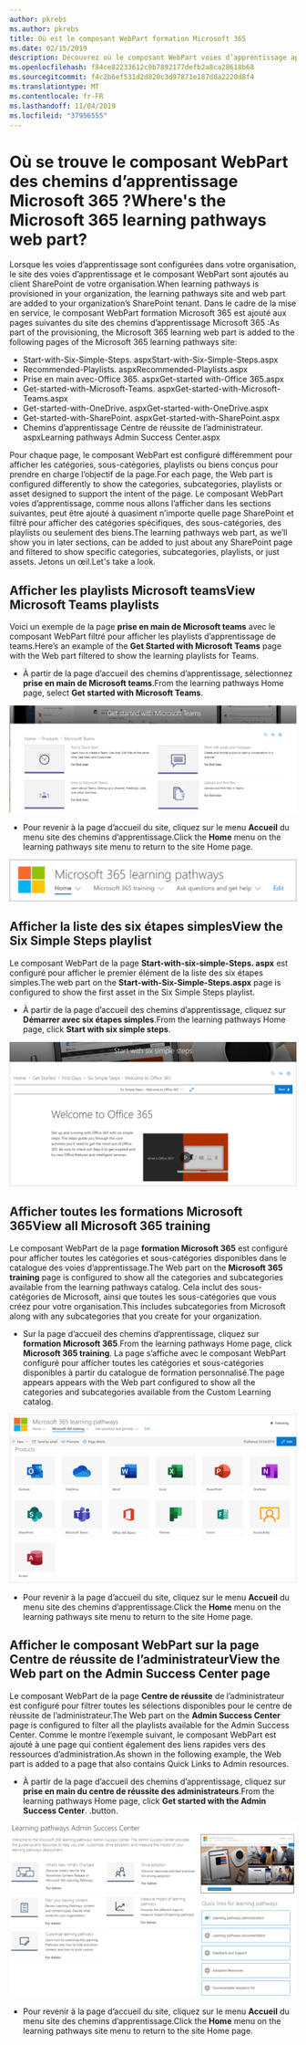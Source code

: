 ```yaml
---
author: pkrebs
ms.author: pkrebs
title: Où est le composant WebPart formation Microsoft 365
ms.date: 02/15/2019
description: Découvrez où le composant WebPart voies d’apprentissage apparaît dans le site des voies d’apprentissage.
ms.openlocfilehash: f84ce82233612c0b7892177defb2a8ca28618b68
ms.sourcegitcommit: f4c2b6ef531d2d820c3d97871e187d0a2220d8f4
ms.translationtype: MT
ms.contentlocale: fr-FR
ms.lasthandoff: 11/04/2019
ms.locfileid: "37956555"
---
```

# <a name="wheres-the-microsoft-365-learning-pathways-web-part"></a><span data-ttu-id="d0d90-103">Où se trouve le composant WebPart des chemins d’apprentissage Microsoft 365 ?</span><span class="sxs-lookup"><span data-stu-id="d0d90-103">Where's the Microsoft 365 learning pathways web part?</span></span> 

<span data-ttu-id="d0d90-104">Lorsque les voies d’apprentissage sont configurées dans votre organisation, le site des voies d’apprentissage et le composant WebPart sont ajoutés au client SharePoint de votre organisation.</span><span class="sxs-lookup"><span data-stu-id="d0d90-104">When learning pathways is provisioned in your organization, the learning pathways site and web part are added to your organization’s SharePoint tenant.</span></span> <span data-ttu-id="d0d90-105">Dans le cadre de la mise en service, le composant WebPart formation Microsoft 365 est ajouté aux pages suivantes du site des chemins d’apprentissage Microsoft 365 :</span><span class="sxs-lookup"><span data-stu-id="d0d90-105">As part of the provisioning, the Microsoft 365 learning web part is added to the following pages of the Microsoft 365 learning pathways site:</span></span>

- <span data-ttu-id="d0d90-106">Start-with-Six-Simple-Steps. aspx</span><span class="sxs-lookup"><span data-stu-id="d0d90-106">Start-with-Six-Simple-Steps.aspx</span></span> 
- <span data-ttu-id="d0d90-107">Recommended-Playlists. aspx</span><span class="sxs-lookup"><span data-stu-id="d0d90-107">Recommended-Playlists.aspx</span></span>
- <span data-ttu-id="d0d90-108">Prise en main avec-Office 365. aspx</span><span class="sxs-lookup"><span data-stu-id="d0d90-108">Get-started with-Office 365.aspx</span></span>
- <span data-ttu-id="d0d90-109">Get-started-with-Microsoft-Teams. aspx</span><span class="sxs-lookup"><span data-stu-id="d0d90-109">Get-started-with-Microsoft-Teams.aspx</span></span>
- <span data-ttu-id="d0d90-110">Get-started-with-OneDrive. aspx</span><span class="sxs-lookup"><span data-stu-id="d0d90-110">Get-started-with-OneDrive.aspx</span></span>
- <span data-ttu-id="d0d90-111">Get-started-with-SharePoint. aspx</span><span class="sxs-lookup"><span data-stu-id="d0d90-111">Get-started-with-SharePoint.aspx</span></span>
- <span data-ttu-id="d0d90-112">Chemins d’apprentissage Centre de réussite de l’administrateur. aspx</span><span class="sxs-lookup"><span data-stu-id="d0d90-112">Learning pathways Admin Success Center.aspx</span></span>

<span data-ttu-id="d0d90-113">Pour chaque page, le composant WebPart est configuré différemment pour afficher les catégories, sous-catégories, playlists ou biens conçus pour prendre en charge l’objectif de la page.</span><span class="sxs-lookup"><span data-stu-id="d0d90-113">For each page, the Web part is configured differently to show the categories, subcategories, playlists or asset designed to support the intent of the page.</span></span> <span data-ttu-id="d0d90-114">Le composant WebPart voies d’apprentissage, comme nous allons l’afficher dans les sections suivantes, peut être ajouté à quasiment n’importe quelle page SharePoint et filtré pour afficher des catégories spécifiques, des sous-catégories, des playlists ou seulement des biens.</span><span class="sxs-lookup"><span data-stu-id="d0d90-114">The learning pathways web part, as we’ll show you in later sections, can be added to just about any SharePoint page and filtered to show specific categories, subcategories, playlists, or just assets.</span></span> <span data-ttu-id="d0d90-115">Jetons un œil.</span><span class="sxs-lookup"><span data-stu-id="d0d90-115">Let's take a look.</span></span> 

## <a name="view-microsoft-teams-playlists"></a><span data-ttu-id="d0d90-116">Afficher les playlists Microsoft teams</span><span class="sxs-lookup"><span data-stu-id="d0d90-116">View Microsoft Teams playlists</span></span>

<span data-ttu-id="d0d90-117">Voici un exemple de la page **prise en main de Microsoft teams** avec le composant WebPart filtré pour afficher les playlists d’apprentissage de teams.</span><span class="sxs-lookup"><span data-stu-id="d0d90-117">Here’s an example of the **Get Started with Microsoft Teams** page with the Web part filtered to show the learning playlists for Teams.</span></span> 

- <span data-ttu-id="d0d90-118">À partir de la page d’accueil des chemins d’apprentissage, sélectionnez **prise en main de Microsoft teams**.</span><span class="sxs-lookup"><span data-stu-id="d0d90-118">From the learning pathways Home page, select **Get started with Microsoft Teams**.</span></span>

![CG-whereiswp-Teams. png](media/cg-whereiswp-teams.png)

- <span data-ttu-id="d0d90-120">Pour revenir à la page d’accueil du site, cliquez sur le menu **Accueil** du menu site des chemins d’apprentissage.</span><span class="sxs-lookup"><span data-stu-id="d0d90-120">Click the **Home** menu on the learning pathways site menu to return to the site Home page.</span></span>

![CG-homebtnmenu. png](media/cg-homebtnmenu.png)

## <a name="view-the-six-simple-steps-playlist"></a><span data-ttu-id="d0d90-122">Afficher la liste des six étapes simples</span><span class="sxs-lookup"><span data-stu-id="d0d90-122">View the Six Simple Steps playlist</span></span>

<span data-ttu-id="d0d90-123">Le composant WebPart de la page **Start-with-six-simple-Steps. aspx** est configuré pour afficher le premier élément de la liste des six étapes simples.</span><span class="sxs-lookup"><span data-stu-id="d0d90-123">The web part on the **Start-with-Six-Simple-Steps.aspx** page is configured to show the first asset in the Six Simple Steps playlist.</span></span> 

- <span data-ttu-id="d0d90-124">À partir de la page d’accueil des chemins d’apprentissage, cliquez sur **Démarrer avec six étapes simples**.</span><span class="sxs-lookup"><span data-stu-id="d0d90-124">From the learning pathways Home page,  click **Start with six simple steps**.</span></span> 

![CG-whereiswp-six. png](media/cg-whereiswp-six.png)

## <a name="view-all-microsoft-365-training"></a><span data-ttu-id="d0d90-126">Afficher toutes les formations Microsoft 365</span><span class="sxs-lookup"><span data-stu-id="d0d90-126">View all Microsoft 365 training</span></span>

<span data-ttu-id="d0d90-127">Le composant WebPart de la page **formation Microsoft 365** est configuré pour afficher toutes les catégories et sous-catégories disponibles dans le catalogue des voies d’apprentissage.</span><span class="sxs-lookup"><span data-stu-id="d0d90-127">The Web part on the **Microsoft 365 training** page is configured to show all the categories and subcategories available from the learning pathways catalog.</span></span> <span data-ttu-id="d0d90-128">Cela inclut des sous-catégories de Microsoft, ainsi que toutes les sous-catégories que vous créez pour votre organisation.</span><span class="sxs-lookup"><span data-stu-id="d0d90-128">This includes subcategories from Microsoft along with any subcategories that you create for your organization.</span></span>

- <span data-ttu-id="d0d90-129">Sur la page d’accueil des chemins d’apprentissage, cliquez sur **formation Microsoft 365**.</span><span class="sxs-lookup"><span data-stu-id="d0d90-129">From the learning pathways Home page, click **Microsoft 365 training**.</span></span> <span data-ttu-id="d0d90-130">La page s’affiche avec le composant WebPart configuré pour afficher toutes les catégories et sous-catégories disponibles à partir du catalogue de formation personnalisé.</span><span class="sxs-lookup"><span data-stu-id="d0d90-130">The page appears appears with the Web part configured to show all the categories and subcategories available from the Custom Learning catalog.</span></span>

![CG-whereiswp-o365. png](media/cg-whereiswp-o365.png)

- <span data-ttu-id="d0d90-132">Pour revenir à la page d’accueil du site, cliquez sur le menu **Accueil** du menu site des chemins d’apprentissage.</span><span class="sxs-lookup"><span data-stu-id="d0d90-132">Click the **Home** menu on the learning pathways site menu to return to the site Home page.</span></span>

## <a name="view-the-web-part-on-the-admin-success-center-page"></a><span data-ttu-id="d0d90-133">Afficher le composant WebPart sur la page Centre de réussite de l’administrateur</span><span class="sxs-lookup"><span data-stu-id="d0d90-133">View the Web part on the Admin Success Center page</span></span>

<span data-ttu-id="d0d90-134">Le composant WebPart de la page **Centre de réussite** de l’administrateur est configuré pour filtrer toutes les sélections disponibles pour le centre de réussite de l’administrateur.</span><span class="sxs-lookup"><span data-stu-id="d0d90-134">The Web part on the **Admin Success Center** page is configured to filter all the playlists available for the Admin Success Center.</span></span> <span data-ttu-id="d0d90-135">Comme le montre l’exemple suivant, le composant WebPart est ajouté à une page qui contient également des liens rapides vers des ressources d’administration.</span><span class="sxs-lookup"><span data-stu-id="d0d90-135">As shown in the following example, the Web part is added to a page that also contains Quick Links to Admin resources.</span></span> 

- <span data-ttu-id="d0d90-136">À partir de la page d’accueil des chemins d’apprentissage, cliquez sur **prise en main du centre de réussite des administrateurs**.</span><span class="sxs-lookup"><span data-stu-id="d0d90-136">From the learning pathways Home page, click **Get started with the Admin Success Center**.</span></span> <span data-ttu-id="d0d90-137">.</span><span class="sxs-lookup"><span data-stu-id="d0d90-137">button.</span></span> 

![CG-adminsuccesscenterwebpart. png](media/cg-adminsuccesscenterwebpart.png)

- <span data-ttu-id="d0d90-139">Pour revenir à la page d’accueil du site, cliquez sur le menu **Accueil** du menu site des chemins d’apprentissage.</span><span class="sxs-lookup"><span data-stu-id="d0d90-139">Click the **Home** menu on the learning pathways site menu to return to the site Home page.</span></span>


